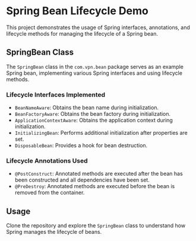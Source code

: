# Spring Bean Lifecycle Demo

This project demonstrates the usage of Spring interfaces, annotations, and lifecycle methods for managing the lifecycle of a Spring bean.

## SpringBean Class

The `SpringBean` class in the `com.vpn.bean` package serves as an example Spring bean, implementing various Spring interfaces and using lifecycle methods.

### Lifecycle Interfaces Implemented

- `BeanNameAware`: Obtains the bean name during initialization.
- `BeanFactoryAware`: Obtains the bean factory during initialization.
- `ApplicationContextAware`: Obtains the application context during initialization.
- `InitializingBean`: Performs additional initialization after properties are set.
- `DisposableBean`: Provides a hook for bean destruction.

### Lifecycle Annotations Used

- `@PostConstruct`: Annotated methods are executed after the bean has been constructed and all dependencies have been set.
- `@PreDestroy`: Annotated methods are executed before the bean is removed from the container.

## Usage

Clone the repository and explore the `SpringBean` class to understand how Spring manages the 
lifecycle of beans.


